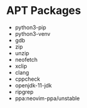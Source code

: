 # APT Packages
 - python3-pip
 - python3-venv
 - gdb
 - zip
 - unzip
 - neofetch
 - xclip
 - clang
 - cppcheck
 - openjdk-11-jdk
 - ripgrep
 - ppa:neovim-ppa/unstable

